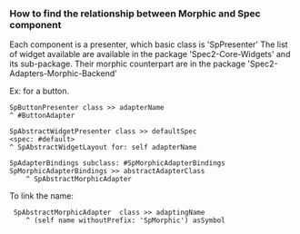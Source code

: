 ### How to find the relationship between Morphic and Spec component
Each component is a presenter, which basic class is 'SpPresenter'
The list of widget available are available in the package 'Spec2-Core-Widgets'
and its sub-package. Their morphic counterpart are in the package 
'Spec2-Adapters-Morphic-Backend'

Ex: for a button. 
```smalltalk
SpButtonPresenter class >> adapterName
^ #ButtonAdapter
```
	
```smalltalk
SpAbstractWidgetPresenter class >> defaultSpec
<spec: #default>
^ SpAbstractWidgetLayout for: self adapterName
```

```smalltalk
SpAdapterBindings subclass: #SpMorphicAdapterBindings	
SpMorphicAdapterBindings >> abstractAdapterClass
	^ SpAbstractMorphicAdapter
```

To link the name:
```smalltalk
 SpAbstractMorphicAdapter  class >> adaptingName
	^ (self name withoutPrefix: 'SpMorphic') asSymbol
```
